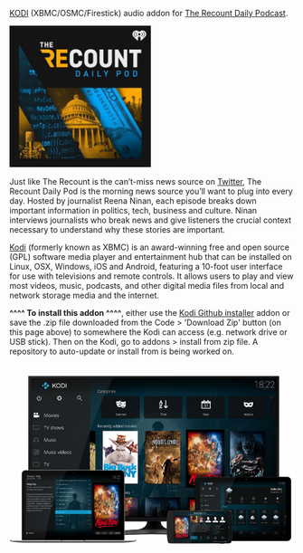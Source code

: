 <a href="https://kodi.tv">KODI<a> (XBMC/OSMC/Firestick) audio addon for <a href="https://therecount.com/podcasts">The Recount Daily Podcast</a>.<br>

<img src="https://github.com/leopheard/therecountdailypod/blob/master/resources/media/icon.jpg?raw=true" width="250" height="250" alt="The Recount Daily Pod"><br>

Just like The Recount is the can’t-miss news source on <a href="https://twitter.com/therecount">Twitter</a>, The Recount Daily Pod is the morning news source you’ll want to plug into every day. Hosted by journalist Reena Ninan, each episode breaks down important information in politics, tech, business and culture. Ninan interviews journalists who break news and give listeners the crucial context necessary to understand why these stories are important.<br>

<a href="https://www.kodi.tv">Kodi</a> (formerly known as XBMC) is an award-winning free and open source (GPL) software media player and entertainment hub that can be installed on Linux, OSX, Windows, iOS and Android, featuring a 10-foot user interface for use with televisions and remote controls. It allows users to play and view most videos, music, podcasts, and other digital media files from local and network storage media and the internet.<br>

<b>^^^^ To install this addon ^^^^</b>, either use the <a href="https://www.tvaddons.co/github-browser-kodi/">Kodi Github installer</a> addon or save the .zip file downloaded from the Code > 'Download Zip' button (on this page above) to somewhere the Kodi can access (e.g. network drive or USB stick). Then on the Kodi, go to addons > install from zip file. A repository to auto-update or install from is being worked on.<br>

<br><a href="https://www.kodi.tv"><img src="https://github.com/leopheard/Audio-Podcasts/blob/master/resources/media/about--devices.jpg?raw=true">
